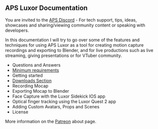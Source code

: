 ## APS Luxor Documentation

You are invited to the [APS Discord](https://discord.com/invite/ErZcKaQ) - For tech support, tips, ideas, showcases and sharing/viewing community content or speaking with developers.

In this documentation I will try to go over some of the features and techniques for using APS Luxor as a tool for creating motion capture recordings and exporting to Blender, and for live productions such as live streaming, giving presentations or for VTuber community.

- Questions and Answers
- [Minimum requirements](https://github.com/guiglass/LUXOR/blob/gh-pages/requirements.md)
- Getting started
- [Downloads Section](https://github.com/guiglass/LUXOR/blob/gh-pages/downloads.md)
- Recording Mocap
- Exporting Mocap to Blender
- Face Capture with the Luxor Sidekick IOS app
- Optical finger tracking using the Luxor Quest 2 app
- Adding Custom Avatars, Props and Scenes
- License

More information on the [Patreon](https://www.patreon.com/prepstudio) about page.
